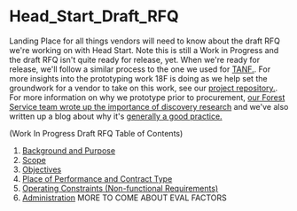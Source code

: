 # Head_Start_Draft_RFQ
Landing Place for all things vendors will need to know about the draft RFQ we're working on with Head Start. Note this is still a Work in Progress and the draft RFQ isn't quite ready for release, yet. When we're ready for release, we'll follow a similar process to the one we used for [TANF.](https://github.com/18F/tdrs-app-rfq). For more insights into the prototyping work 18F is doing as we help set the groundwork for a vendor to take on this work, see our [project repository.](https://github.com/18F/Head-Start-TTA). For more information on why we prototype prior to procurement, [our Forest Service team wrote up the importance of discovery research](https://18f.gsa.gov/2017/06/22/why-discovery-research-matters-for-modular-procurement/) and we've also written up a blog about why it's [generally a good practice.](https://18f.gsa.gov/2018/01/30/getting-prepared-to-prototype/)

(Work In Progress Draft RFQ Table of Contents)

1. [Background and Purpose](Draft_Request_for_Quotes.md#10-background-and-purpose)
2. [Scope](Draft_Request_for_Quotes.md#20-scope)
3. [Objectives](Draft_Request_for_Quotes.md#30-objectives)
4. [Place of Performance and Contract Type](Draft_Request_for_Quotes.md#40-contract-place-of-performance-and-contract-type)
5. [Operating Constraints (Non-functional Requirements)](Draft_Request_for_Quotes.md#50-operating-constraints-non-functional-requirements)
6. [Administration](Draft_Request_for_Quotes.md#60-administration)
MORE TO COME ABOUT EVAL FACTORS

